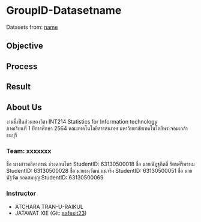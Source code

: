 # GroupID-Datasetname
Datasets from: [name](link)

## Objective

## Process

## Result

## About Us
งานนี้เป็นส่วนของวิชา INT214 Statistics for Information technology <br/> ภาคเรียนที่ 1 ปีการศึกษา 2564 คณะเทคโนโลยีสารสนเทศ มหาวิทยาลัยเทคโนโลยีพระจอมเกล้าธนบุรี
### Team: xxxxxxx

ชื่อ นางสาวชลิดาภรณ์ ช่วงดอนไพร StudentID: 63130500018
ชื่อ นายณัฎฐกิตติ์ รัตนศิริพรหม StudentID: 63130500028
ชื่อ นายธนวัฒน์ แน่จริง StudentID: 63130500051
ชื่อ นายนัฐวัฒ รอดสมบุญ StudentID: 63130500069

### Instructor
- ATCHARA TRAN-U-RAIKUL
- JATAWAT XIE (Git: [safesit23](https://github.com/safesit23))



